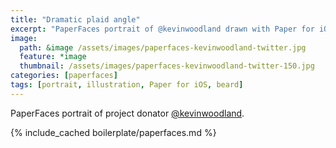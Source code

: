 ```yaml
---
title: "Dramatic plaid angle"
excerpt: "PaperFaces portrait of @kevinwoodland drawn with Paper for iOS on an iPad."
image: 
  path: &image /assets/images/paperfaces-kevinwoodland-twitter.jpg 
  feature: *image
  thumbnail: /assets/images/paperfaces-kevinwoodland-twitter-150.jpg
categories: [paperfaces]
tags: [portrait, illustration, Paper for iOS, beard]
---
```


PaperFaces portrait of project donator [@kevinwoodland](https://twitter.com/kevinwoodland).

{% include_cached boilerplate/paperfaces.md %}
